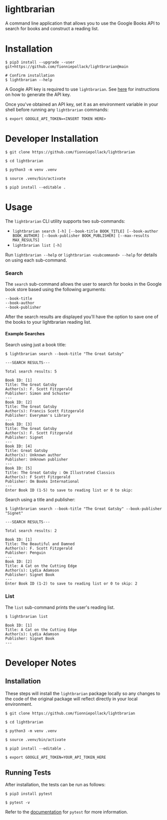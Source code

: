 # lightbrarian
A command line application that allows you to use the Google Books API to search for books and construct a reading list.

# Installation
```
$ pip3 install --upgrade --user git+https://github.com/fionniepollack/lightbrarian@main

# Confirm installation
$ lightbrarian --help
```

A Google API key is required to use `lightbrarian`. See [here](https://cloud.google.com/docs/authentication/api-keys) for instructions on how to generate the API key.

Once you've obtained an API key, set it as an environment variable in your shell before running any `lightbrarian` commands:
```
$ export GOOGLE_API_TOKEN=<INSERT TOKEN HERE>
```

# Developer Installation
```
$ git clone https://github.com/fionniepollack/lightbrarian

$ cd lightbrarian

$ python3 -m venv .venv

$ source .venv/bin/activate

$ pip3 install --editable .
```

# Usage
The `lightbrarian` CLI utility supports two sub-commands:
- `lightbrarian search [-h] [--book-title BOOK_TITLE] [--book-author BOOK_AUTHOR] [--book-publisher BOOK_PUBLISHER] [--max-results MAX_RESULTS]`
- `lightbrarian list [-h]`

Run `lightbrarian --help` or `lightbrarian <subcommand> --help` for details on using each sub-command.

### Search
The `search` sub-command allows the user to search for books in the Google book store based using the following arguments:
```
--book-title
--book-author
--book-publisher
```

After the search results are displayed you'll have the option to save one of the books to your lightbrarian reading list.

#### Example Searches

Search using just a book title:
```
$ lightbrarian search --book-title "The Great Gatsby"

---SEARCH RESULTS---

Total search results: 5

Book ID: [1]
Title: The Great Gatsby
Author(s): F. Scott Fitzgerald
Publisher: Simon and Schuster
---
Book ID: [2]
Title: The Great Gatsby
Author(s): Francis Scott Fitzgerald
Publisher: Everyman's Library
---
Book ID: [3]
Title: The Great Gatsby
Author(s): F. Scott Fitzgerald
Publisher: Signet
---
Book ID: [4]
Title: Great Gatsby
Author(s): Unknown author
Publisher: Unknown publisher
---
Book ID: [5]
Title: The Great Gatsby : Om Illustrated Classics
Author(s): F Scott Fitzgerald
Publisher: Om Books International
---
Enter Book ID (1-5) to save to reading list or 0 to skip:
```

Search using a title and publisher:
```
$ lightbrarian search --book-title "The Great Gatsby" --book-publisher "Signet"

---SEARCH RESULTS---

Total search results: 2

Book ID: [1]
Title: The Beautiful and Damned
Author(s): F. Scott Fitzgerald
Publisher: Penguin
---
Book ID: [2]
Title: A Cat on the Cutting Edge
Author(s): Lydia Adamson
Publisher: Signet Book
---
Enter Book ID (1-2) to save to reading list or 0 to skip: 2
```

### List
The `list` sub-command prints the user's reading list.

```
$ lightbrarian list

Book ID: [1]
Title: A Cat on the Cutting Edge
Author(s): Lydia Adamson
Publisher: Signet Book
---
```

# Developer Notes

## Installation
These steps will install the `lightbrarian` package locally so any changes to the code of the original package will reflect directly in your local environment.

```
$ git clone https://github.com/fionniepollack/lightbrarian

$ cd lightbrarian

$ python3 -m venv .venv

$ source .venv/bin/activate

$ pip3 install --editable .

$ export GOOGLE_API_TOKEN=YOUR_API_TOKEN_HERE
```

## Running Tests
After installation, the tests can be run as follows:
```
$ pip3 install pytest

$ pytest -v
```

Refer to the [documentation](https://docs.pytest.org/en/latest/contents.html) for `pytest` for more information.